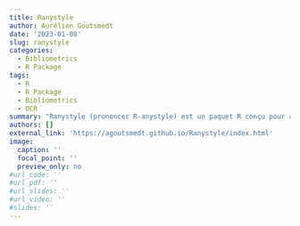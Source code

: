 ```yaml
---
title: Ranystyle
author: Aurélien Goutsmedt
date: '2023-01-08'
slug: ranystyle
categories:
  - Bibliometrics
  - R Package
tags:
  - R
  - R Package
  - Bibliometrics
  - OCR
summary: "Ranystyle (prononcer R-anystyle) est un paquet R conçu pour automatiser l'extraction, l'analyse et le nettoyage de références bibliographiques à partir de documents PDF et textuels ainsi que de références stockées dans un objet R. En utilisant la puissance du gem Ruby 'anystyle', il segmente les références et les convertit dans des formats de données structurés."
authors: []
external_link: 'https://agoutsmedt.github.io/Ranystyle/index.html'
image:
  caption: ''
  focal_point: ''
  preview_only: no
#url_code: ''
#url_pdf: ''
#url_slides: ''
#url_video: ''
#slides: ''
---
```

